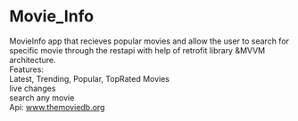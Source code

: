 # Movie_Info
MovieInfo app  that recieves popular movies and allow the user to search for specific movie through the restapi with help of retrofit library &MVVM architecture.<br>
Features:<br>
   Latest, Trending, Popular, TopRated Movies<br>
   live changes<br>
   search any movie<br>
Api: www.themoviedb.org<br>
